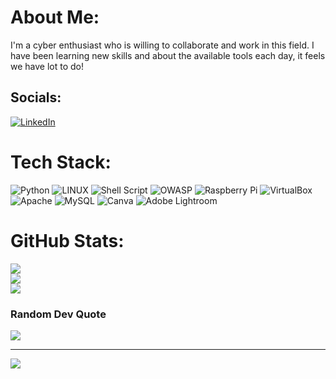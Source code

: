 # About Me:
I'm a cyber enthusiast who is willing to collaborate and work in this field. I have been learning new skills and about the available tools each day, it feels we have lot to do!


## Socials:
[![LinkedIn](https://img.shields.io/badge/LinkedIn-%230077B5.svg?logo=linkedin&logoColor=white)](https://linkedin.com/in/gopal-mahaldar) 

# Tech Stack:
![Python](https://img.shields.io/badge/python-3670A0?style=for-the-badge&logo=python&logoColor=ffdd54) ![LINUX](https://img.shields.io/badge/Linux-FCC624?style=for-the-badge&logo=linux&logoColor=black) ![Shell Script](https://img.shields.io/badge/shell_script-%23121011.svg?style=for-the-badge&logo=gnu-bash&logoColor=white) ![OWASP](https://img.shields.io/badge/-OWASP-C51A3B?style=for-the-badge&logo=OWASP)  ![Raspberry Pi](https://img.shields.io/badge/-RaspberryPi-C51A4A?style=for-the-badge&logo=Raspberry-Pi)  ![VirtualBox](https://img.shields.io/badge/-VirtualBox-9bf38f?style=for-the-badge&logo=VirtualBox) ![Apache](https://img.shields.io/badge/apache-%23D42029.svg?style=for-the-badge&logo=apache&logoColor=white) ![MySQL](https://img.shields.io/badge/mysql-%2300f.svg?style=for-the-badge&logo=mysql&logoColor=white) ![Canva](https://img.shields.io/badge/Canva-%2300C4CC.svg?style=for-the-badge&logo=Canva&logoColor=white)  ![Adobe Lightroom](https://img.shields.io/badge/Adobe%20Lightroom-31A8FF.svg?style=for-the-badge&logo=Adobe%20Lightroom&logoColor=white)  
# GitHub Stats:
![](https://github-readme-stats.vercel.app/api?username=LameUser&theme=chartreuse-dark&hide_border=false&include_all_commits=false&count_private=false)<br/>
![](https://github-readme-streak-stats.herokuapp.com/?user=LameUser&theme=chartreuse-dark&hide_border=false)<br/>
![](https://github-readme-stats.vercel.app/api/top-langs/?username=LameUser&theme=chartreuse-dark&hide_border=false&include_all_commits=false&count_private=false&layout=compact)

### Random Dev Quote
![](https://quotes-github-readme.vercel.app/api?type=horizontal&theme=radical)

---
[![](https://visitcount.itsvg.in/api?id=LameUser&icon=5&color=3)](https://visitcount.itsvg.in)

<!-- Proudly created with GPRM ( https://gprm.itsvg.in ) -->
